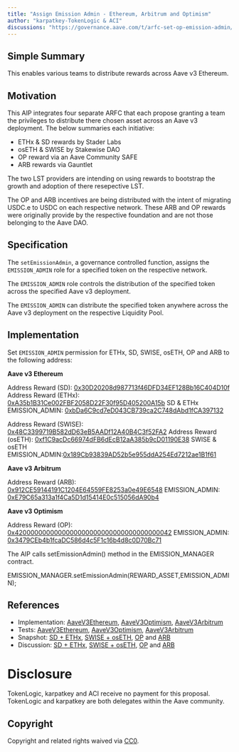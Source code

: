 ```yaml
---
title: "Assign Emission Admin - Ethereum, Arbitrum and Optimism"
author: "karpatkey-TokenLogic & ACI"
discussions: "https://governance.aave.com/t/arfc-set-op-emission-admin/16621"
---
```


## Simple Summary

This enables various teams to distribute rewards across Aave v3 Ethereum.

## Motivation

This AIP integrates four separate ARFC that each propose granting a team the privileges to distribute there chosen asset across an Aave v3 deployment. The below summaries each initiative:

- ETHx & SD rewards by Stader Labs
- osETH & SWISE by Stakewise DAO
- OP reward via an Aave Community SAFE
- ARB rewards via Gauntlet

The two LST providers are intending on using rewards to bootstrap the growth and adoption of there resepective LST.

The OP and ARB incentives are being distributed with the intent of migrating USDC.e to USDC on each respective network. These ARB and OP rewards were originally provide by the respective foundation and are not those belonging to the Aave DAO.

## Specification

The `setEmissionAdmin`, a governance controlled function, assigns the `EMISSION_ADMIN` role for a specified token on the respective network.

The `EMISSION_ADMIN` role controls the distribution of the specified token across the specified Aave v3 deployment.

The `EMISSION_ADMIN` can distribute the specified token anywhere across the Aave v3 deployment on the respective Liquidity Pool.

## Implementation

Set `EMISSION_ADMIN` permission for ETHx, SD, SWISE, osETH, OP and ARB to the following address:

**Aave v3 Ethereum**

Address Reward (SD): [0x30D20208d987713f46DFD34EF128Bb16C404D10f](https://etherscan.io/address/0x30D20208d987713f46DFD34EF128Bb16C404D10f)
Address Reward (ETHx): [0xA35b1B31Ce002FBF2058D22F30f95D405200A15b](https://etherscan.io/address/0xA35b1B31Ce002FBF2058D22F30f95D405200A15b)
SD & ETHx EMISSION_ADMIN: [0xbDa6C9cd7eD043CB739ca2C748dAbd1fCA397132](https://etherscan.io/address/0xbDa6C9cd7eD043CB739ca2C748dAbd1fCA397132)

Address Reward (SWISE): [0x48C3399719B582dD63eB5AADf12A40B4C3f52FA2](https://etherscan.io/address/0x48C3399719B582dD63eB5AADf12A40B4C3f52FA2)
Address Reward (osETH): [0xf1C9acDc66974dFB6dEcB12aA385b9cD01190E38](https://etherscan.io/address/0xf1C9acDc66974dFB6dEcB12aA385b9cD01190E38)
SWISE & osETH EMISSION_ADMIN:[0x189Cb93839AD52b5e955ddA254Ed7212ae1B1f61](https://etherscan.io/address/0x189Cb93839AD52b5e955ddA254Ed7212ae1B1f61)

**Aave v3 Arbitrum**

Address Reward (ARB): [0x912CE59144191C1204E64559FE8253a0e49E6548](https://arbiscan.io/address/0x912CE59144191C1204E64559FE8253a0e49E6548)
EMISSION_ADMIN: [0xE79C65a313a1f4Ca5D1d15414E0c515056dA90b4](https://arbiscan.io/address/0xE79C65a313a1f4Ca5D1d15414E0c515056dA90b4)

**Aave v3 Optimism**

Address Reward (OP): [0x4200000000000000000000000000000000000042](https://optimistic.etherscan.io/address/0x4200000000000000000000000000000000000042)
EMISSION_ADMIN: [0x3479CEb4b1fcaDC586d4c5F1c16b4d8c0D70Bc71](https://optimistic.etherscan.io/address/0x3479CEb4b1fcaDC586d4c5F1c16b4d8c0D70Bc71)

The AIP calls setEmissionAdmin() method in the EMISSION_MANAGER contract.

EMISSION_MANAGER.setEmissionAdmin(REWARD_ASSET,EMISSION_ADMIN);

## References

- Implementation: [AaveV3Ethereum](https://github.com/bgd-labs/aave-proposals-v3/blob/232ceaea2e9eb0b3e9dd7f2f8ba01f94c8abea15/src/20240229_Multi_AssignEmissionAdminEthereumArbitrumAndOptimism/AaveV3Ethereum_AssignEmissionAdminEthereumArbitrumAndOptimism_20240229.sol), [AaveV3Optimism](https://github.com/bgd-labs/aave-proposals-v3/blob/232ceaea2e9eb0b3e9dd7f2f8ba01f94c8abea15/src/20240229_Multi_AssignEmissionAdminEthereumArbitrumAndOptimism/AaveV3Optimism_AssignEmissionAdminEthereumArbitrumAndOptimism_20240229.sol), [AaveV3Arbitrum](https://github.com/bgd-labs/aave-proposals-v3/blob/232ceaea2e9eb0b3e9dd7f2f8ba01f94c8abea15/src/20240229_Multi_AssignEmissionAdminEthereumArbitrumAndOptimism/AaveV3Arbitrum_AssignEmissionAdminEthereumArbitrumAndOptimism_20240229.sol)
- Tests: [AaveV3Ethereum](https://github.com/bgd-labs/aave-proposals-v3/blob/232ceaea2e9eb0b3e9dd7f2f8ba01f94c8abea15/src/20240229_Multi_AssignEmissionAdminEthereumArbitrumAndOptimism/AaveV3Ethereum_AssignEmissionAdminEthereumArbitrumAndOptimism_20240229.t.sol), [AaveV3Optimism](https://github.com/bgd-labs/aave-proposals-v3/blob/232ceaea2e9eb0b3e9dd7f2f8ba01f94c8abea15/src/20240229_Multi_AssignEmissionAdminEthereumArbitrumAndOptimism/AaveV3Optimism_AssignEmissionAdminEthereumArbitrumAndOptimism_20240229.t.sol), [AaveV3Arbitrum](https://github.com/bgd-labs/aave-proposals-v3/blob/232ceaea2e9eb0b3e9dd7f2f8ba01f94c8abea15/src/20240229_Multi_AssignEmissionAdminEthereumArbitrumAndOptimism/AaveV3Arbitrum_AssignEmissionAdminEthereumArbitrumAndOptimism_20240229.t.sol)
- Snapshot: [SD + ETHx](https://snapshot.org/#/aave.eth/proposal/0x0d83730d546d74d463f045697e9ea6b1708b5c833a40e09e4f87f1804177f5a6), [SWISE + osETH](https://snapshot.org/#/aave.eth/proposal/0xe0579b1efa1f26237104632f4ccddac0158866a18061b27a634634fa9d31e250), [OP](https://snapshot.org/#/aave.eth/proposal/0x66040ad4d46ba756365fbe5c2ed5957d17a3e70db5a00ec532fdc725251d2327) and [ARB](https://snapshot.org/#/aave.eth/proposal/0x4518ee2130b2299fdf0827aa6a97b8211b3273f5b07b6f13b8141e5b9ad89e5f)
- Discussion: [SD + ETHx](https://governance.aave.com/t/arfc-set-ethx-and-sd-emission-admin-to-stader-labs/16599), [SWISE + osETH](https://governance.aave.com/t/arfc-set-oseth-swise-emission-admin-to-stakewise/16590), [OP](https://governance.aave.com/t/arfc-set-op-emission-admin/16621) and [ARB](https://governance.aave.com/t/arfc-set-arb-emission-admin-to-gauntlet/16554)

# Disclosure

TokenLogic, karpatkey and ACI receive no payment for this proposal. TokenLogic and karpatkey are both delegates within the Aave community.

## Copyright

Copyright and related rights waived via [CC0](https://creativecommons.org/publicdomain/zero/1.0/).
